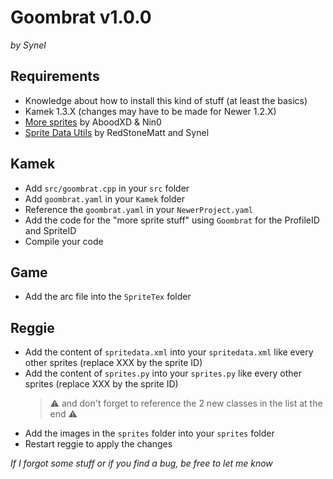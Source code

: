 # Goombrat v1.0.0
*by Synel*


## Requirements
- Knowledge about how to install this kind of stuff (at least the basics)
- Kamek 1.3.X (changes may have to be made for Newer 1.2.X)
- [More sprites](https://github.com/Developers-Collective/NSMBW-Custom-Sprites/releases/tag/MoreSprites) by AboodXD & Nin0
- [Sprite Data Utils](https://github.com/Developers-Collective/NSMBW-Custom-Sprites/releases/tag/SpriteDataUtils) by RedStoneMatt and Synel


## Kamek
- Add `src/goombrat.cpp` in your `src` folder
- Add `goombrat.yaml` in your `Kamek` folder
- Reference the `goombrat.yaml` in your `NewerProject.yaml`
- Add the code for the "more sprite stuff" using `Goombrat` for the ProfileID and SpriteID
- Compile your code


## Game
- Add the arc file into the `SpriteTex` folder


## Reggie
- Add the content of `spritedata.xml` into your `spritedata.xml` like every other sprites (replace XXX by the sprite ID)
- Add the content of `sprites.py` into your `sprites.py` like every other sprites (replace XXX by the sprite ID)
	> ⚠️ and don't forget to reference the 2 new classes in the list at the end ⚠️
- Add the images in the `sprites` folder into your `sprites` folder
- Restart reggie to apply the changes


*If I forgot some stuff or if you find a bug, be free to let me know*

